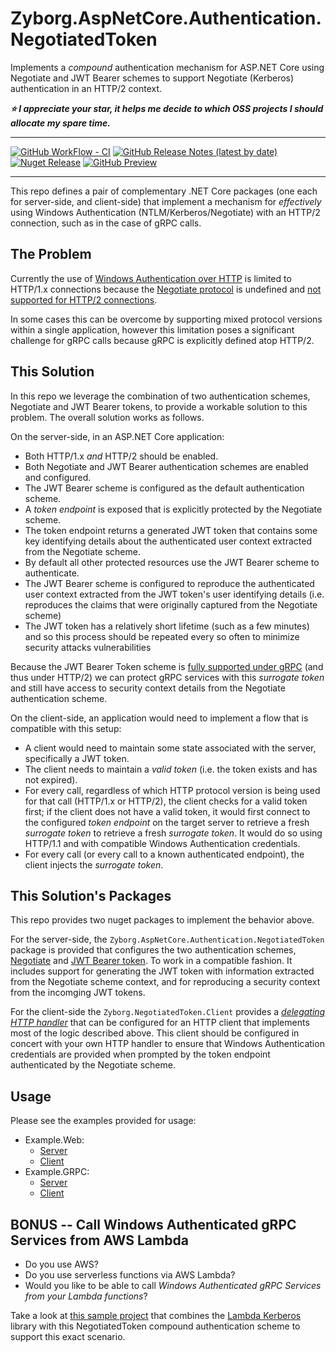 # Zyborg.AspNetCore.Authentication.NegotiatedToken

Implements a _compound_ authentication mechanism for ASP.NET Core using
Negotiate and JWT Bearer schemes to support Negotiate (Kerberos)
authentication in an HTTP/2 context. 

***:star: I appreciate your star, it helps me decide to which OSS projects I should allocate my spare time.***

---

[![GitHub WorkFlow - CI](https://github.com/zyborg/Zyborg.AspNetCore.Authentication.NegotiatedToken/workflows/CI/badge.svg)](https://github.com/zyborg/Zyborg.AspNetCore.Authentication.NegotiatedToken/actions?CI)
[![GitHub Release Notes (latest by date)](https://img.shields.io/github/v/release/zyborg/Zyborg.AspNetCore.Authentication.NegotiatedToken)](https://github.com/zyborg/Zyborg.AspNetCore.Authentication.NegotiatedToken/releases/latest)
[![Nuget  Release](https://img.shields.io/nuget/v/Zyborg.AspNetCore.Authentication.NegotiatedToken)](https://www.nuget.org/packages/Zyborg.AspNetCore.Authentication.NegotiatedToken/)
[![GitHub Preview](https://img.shields.io/badge/github%20nuget-latest%20preview-orange)](https://github.com/zyborg/Zyborg.AspNetCore.Authentication.NegotiatedToken/packages)

---

This repo defines a pair of complementary .NET Core packages (one each for server-side,
and client-side) that implement a mechanism for _effectively_ using Windows 
Authentication (NTLM/Kerberos/Negotiate) with an HTTP/2 connection, such as in the case
of gRPC calls.

## The Problem

Currently the use of [Windows Authentication over HTTP](https://docs.microsoft.com/en-us/previous-versions/ms995330(v=msdn.10)?redirectedfrom=MSDN)
is limited to HTTP/1.x connections because the [Negotiate protocol](https://tools.ietf.org/html/rfc4559)
is undefined and [not supported for HTTP/2 connections](https://docs.microsoft.com/en-us/iis/get-started/whats-new-in-iis-10/http2-on-iis#when-is-http2-not-supported).

In some cases this can be overcome by supporting mixed protocol versions within a single
application, however this limitation poses a significant challenge for gRPC calls
because gRPC is explicitly defined atop HTTP/2.

## This Solution

In this repo we leverage the combination of two authentication schemes, Negotiate and
JWT Bearer tokens, to provide a workable solution to this problem.  The overall solution
works as follows.

On the server-side, in an ASP.NET Core application:

* Both HTTP/1.x _and_ HTTP/2 should be enabled.
* Both Negotiate and JWT Bearer authentication schemes are enabled and configured.
* The JWT Bearer scheme is configured as the default authentication scheme.
* A _token endpoint_ is exposed that is explicitly protected by the Negotiate scheme.
* The token endpoint returns a generated JWT token that contains some key identifying
details about the authenticated user context extracted from the Negotiate scheme.
* By default all other protected resources use the JWT Bearer scheme to authenticate.
* The JWT Bearer scheme is configured to reproduce the authenticated user context
extracted from the JWT token's user identifying details (i.e. reproduces the
claims that were originally captured from the Negotiate scheme)
* The JWT token has a relatively short lifetime (such as a few minutes) and so
this process should be repeated every so often to minimize security attacks
vulnerabilities

Because the JWT Bearer Token scheme is [fully supported under gRPC](https://docs.microsoft.com/en-us/aspnet/core/grpc/authn-and-authz?view=aspnetcore-3.0#other-authentication-mechanisms)
(and thus under HTTP/2) we can protect gRPC services with this _surrogate token_
and still have access to security context details from the Negotiate authentication
scheme.

On the client-side, an application would need to implement a flow that is compatible
with this setup:

* A client would need to maintain some state associated with the server, specifically
  a JWT token.
* The client needs to maintain a _valid token_ (i.e. the token exists and
  has not expired).
* For every call, regardless of which HTTP protocol version is being used
  for that call (HTTP/1.x or HTTP/2), the client checks for a valid token first;
  if the client does not have a valid token, it would first connect to the
  configured _token endpoint_ on the target server to retrieve a fresh
  _surrogate token_ to retrieve a fresh _surrogate token_. It would do so
  using HTTP/1.1 and with compatible Windows Authentication credentials.
* For every call (or every call to a known authenticated endpoint), the client
  injects the _surrogate token_.

## This Solution's Packages

This repo provides two nuget packages to implement the behavior above.

For the server-side, the `Zyborg.AspNetCore.Authentication.NegotiatedToken`
package is provided that configures the two authentication schemes,
[Negotiate](https://docs.microsoft.com/en-us/aspnet/core/security/authentication/windowsauth?view=aspnetcore-3.0&tabs=visual-studio#kestrel)
and
[JWT Bearer token](https://www.nuget.org/packages/Microsoft.AspNetCore.Authentication.JwtBearer/).
To work in a compatible fashion.  It includes support for generating the JWT
token with information extracted from the Negotiate scheme context, and for
reproducing a security context from the incomging JWT tokens.

For the client-side the `Zyborg.NegotiatedToken.Client` provides a
[_delegating HTTP handler_](https://docs.microsoft.com/en-us/dotnet/api/system.net.http.delegatinghandler?view=netcore-3.0)
that can be configured for an HTTP client that implements most of the
logic described above.  This client should be configured in concert with
your own HTTP handler to ensure that Windows Authentication credentials are
provided when prompted by the token endpoint authenticated by the
Negotiate scheme.

## Usage

Please see the examples provided for usage:

* Example.Web:
  * [Server](examples/Example.Web.Server)
  * [Client](examples/Example.Web.Client)
* Example.GRPC:
  * [Server](examples/Example.GRPC.Server)
  * [Client](examples/Example.GRPC.Client)

## BONUS -- Call Windows Authenticated gRPC Services from AWS Lambda

* Do you use AWS?
* Do you use serverless functions via AWS Lambda?
* Would you like to be able to call _Windows Authenticated gRPC Services
from your Lambda functions_?

Take a look at
[this sample project](https://github.com/zyborg/Zyborg.AWS.Lambda.Kerberos#sample4)
that combines the [Lambda Kerberos](https://github.com/zyborg/Zyborg.AWS.Lambda.Kerberos)
library with this NegotiatedToken compound authentication scheme to support
this exact scenario.
